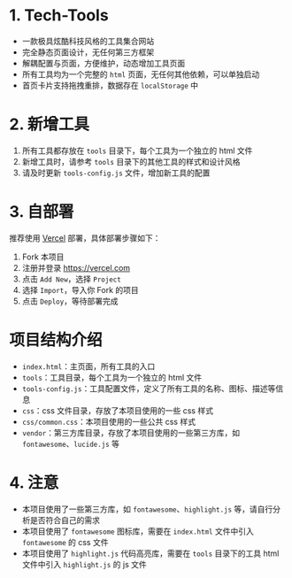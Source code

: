 # 1. Tech-Tools

- 一款极具炫酷科技风格的工具集合网站
- 完全静态页面设计，无任何第三方框架
- 解耦配置与页面，方便维护，动态增加工具页面
- 所有工具均为一个完整的 `html` 页面，无任何其他依赖，可以单独启动
- 首页卡片支持拖拽重排，数据存在 `localStorage` 中

# 2. 新增工具

1. 所有工具都存放在 `tools` 目录下，每个工具为一个独立的 html 文件
2. 新增工具时，请参考 `tools` 目录下的其他工具的样式和设计风格
3. 请及时更新 `tools-config.js` 文件，增加新工具的配置

# 3. 自部署

推荐使用 [Vercel](https://vercel.com) 部署，具体部署步骤如下：

1. Fork 本项目
2. 注册并登录 https://vercel.com
3. 点击 `Add New`，选择 `Project`
4. 选择 `Import`，导入你 Fork 的项目
5. 点击 `Deploy`，等待部署完成

# 项目结构介绍

- `index.html`：主页面，所有工具的入口
- `tools`：工具目录，每个工具为一个独立的 html 文件
- `tools-config.js`：工具配置文件，定义了所有工具的名称、图标、描述等信息
- `css`：css 文件目录，存放了本项目使用的一些 css 样式
- `css/common.css`：本项目使用的一些公共 css 样式
- `vendor`：第三方库目录，存放了本项目使用的一些第三方库，如 `fontawesome`、`lucide.js` 等

# 4. 注意

- 本项目使用了一些第三方库，如 `fontawesome`、`highlight.js` 等，请自行分析是否符合自己的需求
- 本项目使用了 `fontawesome` 图标库，需要在 `index.html` 文件中引入 `fontawesome` 的 css 文件
- 本项目使用了 `highlight.js` 代码高亮库，需要在 `tools` 目录下的工具 html 文件中引入 `highlight.js` 的 js 文件

